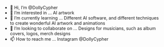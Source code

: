 - 👋 Hi, I’m @DollyCypher
- 👀 I’m interested in ... AI artwork 
- 🌱 I’m currently learning ... Different AI software, and different techniques to create wonderful AI artwork and animations 
- 💞️ I’m looking to collaborate on ... Designs for musicians, such as album covers, logos, merch designs 
- 📫 How to reach me ... Instagram @DollyCypher

<!---
DollyCypher/DollyCypher is a ✨ special ✨ repository because its `README.md` (this file) appears on your GitHub profile.
You can click the Preview link to take a look at your changes.
--->
